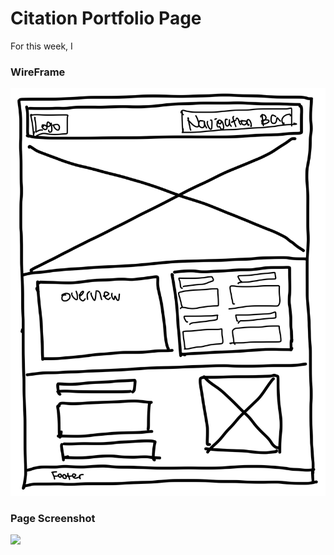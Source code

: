 # Citation Portfolio Page 

For this week, I 

### WireFrame 
![](Images/Citation-Wireframe.jpg)

### Page Screenshot
![](Images/citationpage.png)
